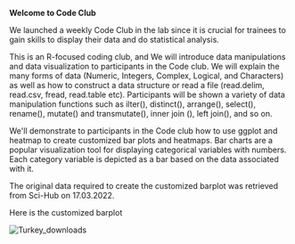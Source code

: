 **Welcome to Code Club**

We launched a weekly Code Club in the lab since it is crucial for trainees to gain skills to display their data and do statistical analysis.

This is an R-focused coding club, and We will introduce data manipulations and data visualization to participants in the Code club. We will explain the many forms of data (Numeric, Integers, Complex, Logical, and Characters) as well as how to construct a data structure or read a file (read.delim, read.csv, fread, read.table etc). Participants will be shown a variety of data manipulation functions such as ilter(), distinct(), arrange(), select(), rename(), mutate() and transmutate(), inner join (), left join(), and so on.


We'll demonstrate to participants in the Code club how to use ggplot and heatmap to create customized bar plots and heatmaps. Bar charts are a popular visualization tool for displaying categorical variables with numbers. Each category variable is depicted as a bar based on the data associated with it. 


The original data required to create the customized barplot was retrieved from Sci-Hub on 17.03.2022. 

Here is the  customized barplot 

![Turkey_downloads](https://user-images.githubusercontent.com/12661265/158946046-d4e025b5-5a24-4bc0-a965-6dcbcf1df47f.png)






